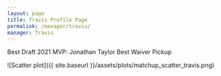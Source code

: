 ```yaml
---
layout: page
title: Travis Profile Page
permalink: /manager/travis/
manager: Travis
---
```


<link rel="stylesheet" href="{{ '/assets/css/awards.css' | relative_url }}">

<script id="awards-data" type="application/json">
  {{ site.data.awards | jsonify }}
</script>

<div id="banner-wall" data-manager="{{ page.manager }}"></div>

<script src="{{ '/assets/js/manager-awards.js' | relative_url }}"></script>

<div class="accolades">
  <span class="accolade draft">Best Draft 2021</span>
  <span class="accolade mvp">MVP: Jonathan Taylor</span>
  <span class="accolade waiver">Best Waiver Pickup</span>
</div>

![Scatter plot]({{ site.baseurl }}/assets/plots/matchup_scatter_travis.png)